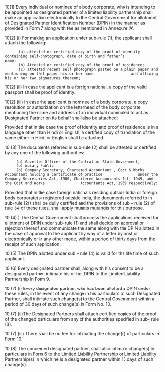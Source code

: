 10(1) Every individual or nominee of a body corporate, who is intending to be appointed as designated partner of a limited liability partnership shall make an application electronically to the Central Government for allotment of Designated Partner Identification Number (DPIN) in the manner as provided in Form 7 along with fee as mentioned in Annexure ‘A’.

10(2) (i) For making an application under sub-rule (1), the applicant shall attach the following:-

          (a) attested or certified copy of the proof of identity containing self-photograph, date of birth and father’s                  name;
          (b) Attested or certified copy of the proof of residence;
          (c) attested recent self photograph pasted on a plain paper and mentioning on that paper his or her name                 and affixing his or her two signatures thereon;

10(2) (ii) In case the applicant is a foreign national, a copy of the valid passport shall be proof of identity.

10(2) (iii) In case the applicant is nominee of a body corporate, a copy resolution or authorization on the letterhead of the body corporate mentioning the name and address of an individual nominated to act as Designated Partner on its behalf shall also be attached:

Provided that in the case the proof of identity and proof of residence is in a language other than Hindi or English, a certified copy of translation of the same either in Hindi or English shall be attached.

10 (3) The documents referred in sub-rule (2) shall be attested or certified by any one of the following authorities:

         (a) Gazetted Officer of the Central or State Government,
         (b) Notary Public
         (b) Company Secretary, Chartered Accountant , Cost & Works Accountant holding a certificate of practice                under the Company Secretaries Act, 1980, Chartered Accountants Act, 1949, and the Cost and Works                Accountants Act, 1959 respectively:

Provided that in the case foreign nationals residing outside India or foreign body corporate(s) registered outside India, the documents referred to in sub-rule (2() shall be dully certified and the provisions of sub – rule (2) of rule 34 of these rules, shall apply mutatis mutandis for this purpose.

10 (4) ) The Central Government shall process the applications received for allotment of DPIN under sub-rule (1) and shall decide on approval or rejection thereof and communicate the same along with the DPIN allotted in the case of approval to the applicant by way of a letter by post or electronically or in any other mode, within a period of thirty days from the receipt of such application.

10 (5) The DPIN allotted under sub – rule (4) is valid for the life time of such applicant.

10 (6) Every designated partner shall, along with his consent to be a designated partner, intimate his or her DPIN to the Limited Liability Partnership in Form 9.

10 (7) (i) Every designated partner, who has been allotted a DPIN under these rules, in the event of any change in his particulars of such Designated Partner, shall intimate such change(s) to the Central Government within a period of 30 days of such change(s) in Form No. 10.

10 (7) (ii)The Designated Partners shall attach certified copies of the proof of the changed particulars from any of the authorities specified in sub- rule (3).

10 (7) (iii) There shall be no fee for intimating the change(s) of particulars in Form 10.

10 (8) The concerned designated partner, shall also intimate change(s) in particulars in Form 6 to the Limited Liability Partnership or Limited Liability Partnership(s) in which he is a designated partner within 15 days of such change(s).
